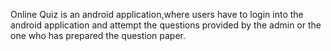 Online Quiz is an android application,where users have to login into the android application and attempt the questions provided by the admin or the one who has prepared the question paper.
